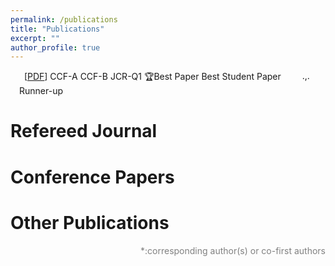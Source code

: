 ```yaml
---
permalink: /publications
title: "Publications"
excerpt: ""
author_profile: true
---
```


<!-- # Publications  -->
<div class="bibtex_template" style="padding-left: 1em;padding-right: 5%; display: flex;">
    <div>
      <div class="if url" style="display: inline-block">
        <a class="bibtexVar" href="+URL+" extra="url" >
          <span class="title"></span>
        </a>
      </div>
      <div class="if !url" style="display: inline-block">
        <div class="if doi">
          <a class="bibtexVar" href="http://dx.doi.org/+DOI+" extra="doi" >
            <span class="title"></span>
          </a>
        </div>
        <div class="if !doi">
          <a href="">
            <span class="title"></span>
          </a>
        </div>
      </div> 
      <span class="if localpdf">[<a class="bibtexVar" href="/pdf/+LOCALPDF+.pdf" id="+LOCALPDF+" extra="localpdf">PDF</a>]</span>
      <!-- <div style="margin-right:0%; clear: both; float: right;"> -->
        <span class="if ccf==CCF A"><span class="ccfa">CCF-A</span></span>
        <span class="if ccf==CCF B"><span class="ccfb">CCF-B</span></span>
        <!-- <span class="if ccf==CCF C"><span class="ccfc">CCF-C</span></span> -->
        <span class="if jcr==JCR Q1"><span class="jcrq1">JCR-Q1</span></span>
        <!-- <span class="if jcr==JCR Q2"><span class="jcrq2">JCR-Q2</span></span> -->
        <span class="if note==Best Paper Award"><span class="best_paper">🏆Best Paper</span></span>
        <span class="if note==Best Student Paper Runner-up"><span class="best_paper">Best Student Paper Runner-up</span></span>
      <!-- </div> -->
    </div>
    <span class="author"></span>.
    <span class="journal" style="font-style: italic;"></span>,
    <span class="year"></span>.
    <br/>
    <br/>
</div>

<div class="bibtex_structure">
  <div class="sections BIBTEXTYPEKEY">
    <div class="section ARTICLE">
      <h1>Refereed Journal</h1>
      <div class="sort year" extra="DESC number">
        <h3 class="title"><span class='year'></span></h3>
        <div class="templates"></div>
      </div>
    </div>
    <div class="section PROCEEDINGS">
      <h1>Conference Papers</h1>
      <div class="sort year" extra="DESC number">
        <h3 class="title"><span class='year'></span></h3>
        <div class="templates"></div>
      </div>
    </div>
    <div class="section misc|phdthesis|mastersthesis|bachelorsthesis|techreport|chapter">
      <h1>Other Publications</h1>
      <div class="sort year" extra="DESC number">
        <div class="templates"></div>
      </div>
    </div>
  </div>
</div>

<div id="bibtex_display" style="" ></div>

<p style="color: grey; text-align: right;">*:corresponding author(s) or co-first authors</p>

